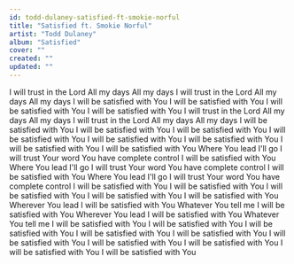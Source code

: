 ```yaml
---
id: todd-dulaney-satisfied-ft-smokie-norful
title: "Satisfied ft. Smokie Norful"
artist: "Todd Dulaney"
album: "Satisfied"
cover: ""
created: ""
updated: ""
---
```


I will trust in the Lord
All my days
All my days
I will trust in the Lord
All my days
All my days
I will be satisfied with You
I will be satisfied with You
I will be satisfied with You
I will be satisfied with You
I will trust in the Lord
All my days
All my days
I will trust in the Lord
All my days
All my days
I will be satisfied with You
I will be satisfied with You
I will be satisfied with You
I will be satisfied with You
I will be satisfied with You
I will be satisfied with You
I will be satisfied with You
I will be satisfied with You
Where You lead I'll go
I will trust Your word
You have complete control
I will be satisfied with You
Where You lead I'll go
I will trust Your word
You have complete control
I will be satisfied with You
Where You lead I'll go
I will trust Your word
You have complete control
I will be satisfied with You
I will be satisfied with You
I will be satisfied with You
I will be satisfied with You
I will be satisfied with You
Wherever You lead
I will be satisfied with You
Whatever You tell me
I will be satisfied with You
Wherever You lead
I will be satisfied with You
Whatever You tell me
I will be satisfied with You
I will be satisfied with You
I will be satisfied with You
I will be satisfied with You
I will be satisfied with You
I will be satisfied with You
I will be satisfied with You
I will be satisfied with You
I will be satisfied with You
I will be satisfied with You
